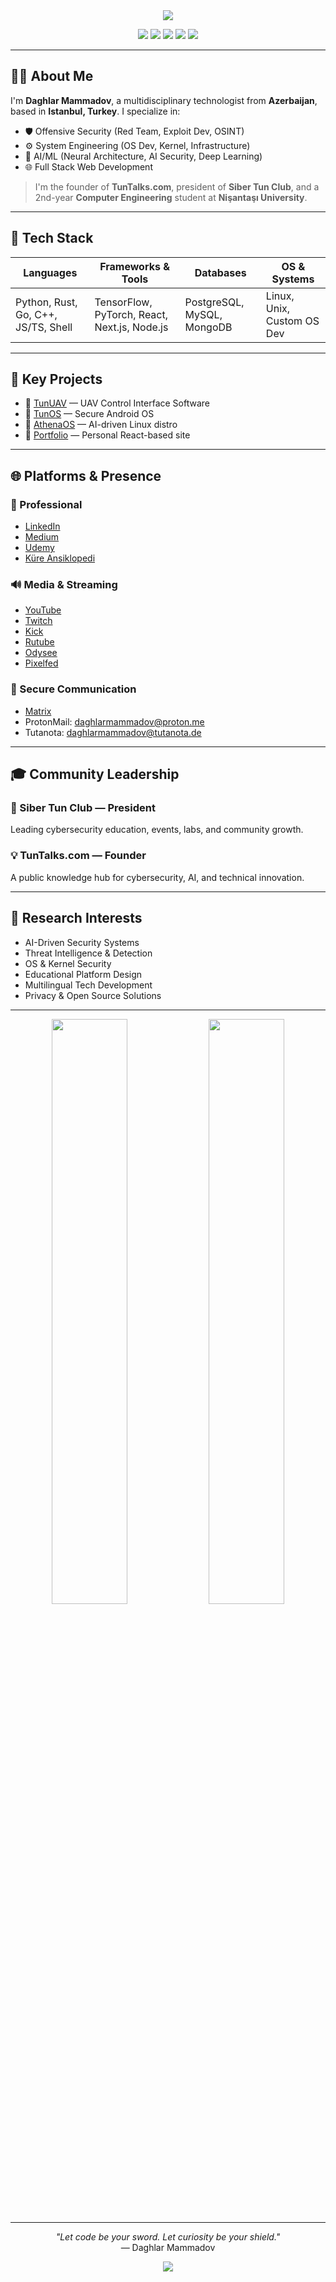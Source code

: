 <div align="center">
  <img src="https://capsule-render.vercel.app/api?type=waving&color=gradient&height=200&section=header&text=Daghlar%20Mammadov&fontSize=40&fontAlignY=35&desc=Cybersecurity%20%7C%20AI%20%7C%20System%20Engineer&descSize=20&animation=fadeIn"/>
</div>

<p align="center">
  <a href="https://linkedin.com/in/xdaghlar"><img src="https://img.shields.io/badge/LinkedIn-xdaghlar-blue?logo=linkedin"></a>
  <a href="mailto:daghlarmammadov@proton.me"><img src="https://img.shields.io/badge/Email-Contact-8B89CC?logo=protonmail"></a>
  <a href="https://t.me/daghlar"><img src="https://img.shields.io/badge/Telegram-@daghlar-2CA5E0?logo=telegram"></a>
  <a href="https://x.com/xdaghlar"><img src="https://img.shields.io/badge/Twitter-@xdaghlar-1DA1F2?logo=twitter"></a>
  <a href="https://github.com/daghlar"><img src="https://img.shields.io/github/followers/daghlar?label=GitHub&style=social"></a>
</p>

---

## 👨‍💻 About Me

I'm **Daghlar Mammadov**, a multidisciplinary technologist from **Azerbaijan**, based in **Istanbul, Turkey**. I specialize in:

- 🛡️ Offensive Security (Red Team, Exploit Dev, OSINT)
- ⚙️ System Engineering (OS Dev, Kernel, Infrastructure)
- 🤖 AI/ML (Neural Architecture, AI Security, Deep Learning)
- 🌐 Full Stack Web Development

> I'm the founder of **TunTalks.com**, president of **Siber Tun Club**, and a 2nd-year **Computer Engineering** student at **Nişantaşı University**.

---

## 🚀 Tech Stack

| Languages      | Frameworks & Tools     | Databases           | OS & Systems           |
| -------------- | ---------------------- | ------------------- | ---------------------- |
| Python, Rust, Go, C++, JS/TS, Shell | TensorFlow, PyTorch, React, Next.js, Node.js | PostgreSQL, MySQL, MongoDB | Linux, Unix, Custom OS Dev |

---

## 📌 Key Projects

- 🔹 [TunUAV](https://github.com/daghlar/TunUAV) — UAV Control Interface Software
- 🔹 [TunOS](https://github.com/daghlar/TunOs) — Secure Android OS
- 🔹 [AthenaOS](https://thenaos.org/en/getting-started/download/) — AI-driven Linux distro
- 🔹 [Portfolio](https://github.com/daghlar/Portfolio) — Personal React-based site

---

## 🌐 Platforms & Presence

### 📡 Professional
- [LinkedIn](https://linkedin.com/in/xdaghlar)
- [Medium](https://medium.com/@daghlar)
- [Udemy](https://www.udemy.com/user/tunacademy/)
- [Küre Ansiklopedi](https://preprod.kureansiklopedi.com/en/profil/daghlar)

### 🔊 Media & Streaming
- [YouTube](https://www.youtube.com/@Daghlar)
- [Twitch](https://twitch.tv/daghlar)
- [Kick](https://kick.com/daghlar)
- [Rutube](https://rutube.ru/@daghlar)
- [Odysee](https://odysee.com/@daghlar:6)
- [Pixelfed](https://pixelfed.social/daghlar)

### 🔐 Secure Communication
- [Matrix](https://matrix.to/#/@daghlar:matrix.org)
- ProtonMail: daghlarmammadov@proton.me
- Tutanota: daghlarmammadov@tutanota.de

---

## 🎓 Community Leadership

### 🧪 Siber Tun Club — President
Leading cybersecurity education, events, labs, and community growth.

### 💡 TunTalks.com — Founder
A public knowledge hub for cybersecurity, AI, and technical innovation.

---

## 🧠 Research Interests

- AI-Driven Security Systems
- Threat Intelligence & Detection
- OS & Kernel Security
- Educational Platform Design
- Multilingual Tech Development
- Privacy & Open Source Solutions

---

<p align="center">
  <img src="https://github-readme-stats.vercel.app/api?username=daghlar&show_icons=true&theme=tokyonight&hide_border=true&include_all_commits=true" width="49%"/>
  <img src="https://github-readme-streak-stats.herokuapp.com/?user=daghlar&theme=tokyonight&hide_border=true" width="49%"/>
</p>

---

<p align="center">
  <i>"Let code be your sword. Let curiosity be your shield."</i><br/>
  — Daghlar Mammadov
</p>

<div align="center">
  <img src="https://capsule-render.vercel.app/api?type=waving&color=gradient&height=100&section=footer"/>
</div>


